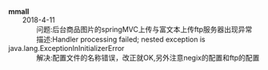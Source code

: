 **mmall**<br>
&emsp;&emsp;2018-4-11<br>
&emsp;&emsp;&emsp;&emsp;问题:后台商品图片的springMVC上传与富文本上传ftp服务器出现异常<br>
&emsp;&emsp;&emsp;&emsp;描述:Handler processing failed; nested exception is java.lang.ExceptionInInitializerError<br>
&emsp;&emsp;&emsp;&emsp;解决:配置文件的名称错误，改正就OK,另外注意negix的配置和ftp的配置<br>


